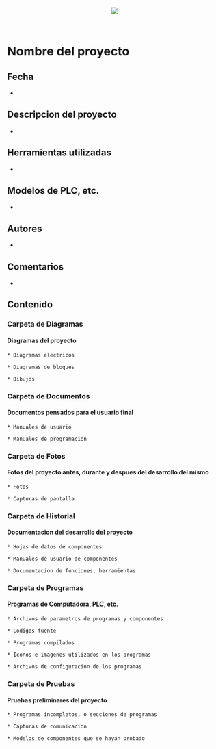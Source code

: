 <br/>
<p align="center">
  <img src="https://avatars2.githubusercontent.com/u/15052789?v=3&s=200">
</p>
<br/>

# Nombre del proyecto

## Fecha
* 

## Descripcion del proyecto
* 

## Herramientas utilizadas
* 

## Modelos de PLC, etc.
* 

## Autores
* 

## Comentarios
* 

## Contenido

### Carpeta de Diagramas

#### Diagramas del proyecto

	* Diagramas electricos

	* Diagramas de bloques

	* Dibujos

### Carpeta de Documentos

#### Documentos pensados para el usuario final

	* Manuales de usuario

	* Manuales de programacion

### Carpeta de Fotos

#### Fotos del proyecto antes, durante y despues del desarrollo del mismo

	* Fotos

	* Capturas de pantalla

### Carpeta de Historial

#### Documentacion del desarrollo del proyecto

	* Hojas de datos de componentes

	* Manuales de usuario de componentes

	* Documentacion de funciones, herramientas

### Carpeta de Programas

#### Programas de Computadora, PLC, etc. 

	* Archivos de parametros de programas y componentes

	* Codigos fuente

	* Programas compilados

	* Iconos e imagenes utilizados en los programas
	
	* Archivos de configuracion de los programas

### Carpeta de Pruebas

#### Pruebas preliminares del proyecto

	* Programas incompletos, o secciones de programas

	* Capturas de comunicacion

	* Modelos de componentes que se hayan probado